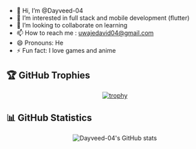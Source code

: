 - 👋 Hi, I’m @Dayveed-04
- 👀 I’m interested in full stack and mobile development (flutter)
- 💞️ I’m looking to collaborate on learning 
- 📫 How to reach me : uwajedavid04@gmail.com
- 😄 Pronouns: He
- ⚡ Fun fact:  I love games and anime


## 🏆 GitHub Trophies

<div align="center">
  
[![trophy](https://github-profile-trophy.vercel.app/?username=Dayveed-04&theme=onestar&no-frame=false&no-bg=false&margin-w=4&exclude=Star,Review,Issue,Stars,Reviews,Issues)](https://github.com/ryo-ma/github-profile-trophy)

</div>

## 📊 GitHub Statistics

<div align="center">
  
![Dayveed-04's GitHub stats](https://github-readme-stats.vercel.app/api?username=Dayveed-04&show_icons=true&theme=radical&hide_border=true&count_private=true)

</div>

<!---
Dayveed-04/Dayveed-04 is a ✨ special ✨ repository because its `README.md` (this file) appears on your GitHub profile.
You can click the Preview link to take a look at your changes.
--->
